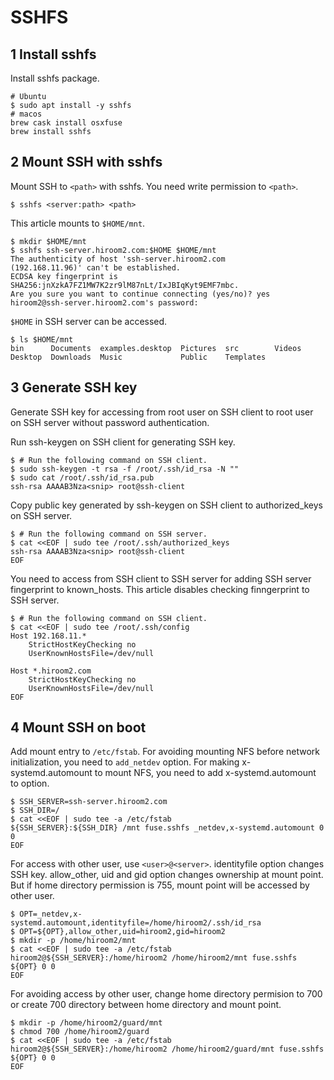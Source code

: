 # SSHFS

## 1 Install sshfs

Install sshfs package.

```
# Ubuntu
$ sudo apt install -y sshfs
# macos
brew cask install osxfuse
brew install sshfs
```

## 2 Mount SSH with sshfs

Mount SSH to `<path>` with sshfs. You need write permission to `<path>`.

```
$ sshfs <server:path> <path>
```

This article mounts to `$HOME/mnt`.

```
$ mkdir $HOME/mnt
$ sshfs ssh-server.hiroom2.com:$HOME $HOME/mnt
The authenticity of host 'ssh-server.hiroom2.com
(192.168.11.96)' can't be established.
ECDSA key fingerprint is
SHA256:jnXzkA7FZ1MW7K2zr9lM87nLt/IxJBIqKyt9EMF7mbc.
Are you sure you want to continue connecting (yes/no)? yes
hiroom2@ssh-server.hiroom2.com's password:
```

`$HOME` in SSH server can be accessed.

```
$ ls $HOME/mnt
bin      Documents  examples.desktop  Pictures  src        Videos
Desktop  Downloads  Music             Public    Templates
```

## 3 Generate SSH key

Generate SSH key for accessing from root user on SSH client to root user on SSH server without
password authentication.

Run ssh-keygen on SSH client for generating SSH key.

```
$ # Run the following command on SSH client.
$ sudo ssh-keygen -t rsa -f /root/.ssh/id_rsa -N ""
$ sudo cat /root/.ssh/id_rsa.pub
ssh-rsa AAAAB3Nza<snip> root@ssh-client
```

Copy public key generated by ssh-keygen on SSH client to authorized_keys on SSH server.

```
$ # Run the following command on SSH server.
$ cat <<EOF | sudo tee /root/.ssh/authorized_keys
ssh-rsa AAAAB3Nza<snip> root@ssh-client
EOF
```

You need to access from SSH client to SSH server for adding SSH server fingerprint to known_hosts.
This article disables checking finngerprint to SSH server.

```
$ # Run the following command on SSH client.
$ cat <<EOF | sudo tee /root/.ssh/config
Host 192.168.11.*
    StrictHostKeyChecking no
    UserKnownHostsFile=/dev/null

Host *.hiroom2.com
    StrictHostKeyChecking no
    UserKnownHostsFile=/dev/null
EOF
```

## 4 Mount SSH on boot

Add mount entry to `/etc/fstab`. For avoiding mounting NFS before network initialization, you need
to `add_netdev` option. For making x-systemd.automount to mount NFS, you need to add
x-systemd.automount to option.

```
$ SSH_SERVER=ssh-server.hiroom2.com
$ SSH_DIR=/
$ cat <<EOF | sudo tee -a /etc/fstab
${SSH_SERVER}:${SSH_DIR} /mnt fuse.sshfs _netdev,x-systemd.automount 0 0
EOF
```

For access with other user, use `<user>@<server>`. identityfile option changes SSH key. allow_other,
uid and gid option changes ownership at mount point. But if home directory permission is 755, mount
point will be accessed by other user.

```
$ OPT=_netdev,x-systemd.automount,identityfile=/home/hiroom2/.ssh/id_rsa
$ OPT=${OPT},allow_other,uid=hiroom2,gid=hiroom2
$ mkdir -p /home/hiroom2/mnt
$ cat <<EOF | sudo tee -a /etc/fstab
hiroom2@${SSH_SERVER}:/home/hiroom2 /home/hiroom2/mnt fuse.sshfs ${OPT} 0 0
EOF
```

For avoiding access by other user, change home directory permision to 700 or create 700 directory
between home directory and mount point.

```
$ mkdir -p /home/hiroom2/guard/mnt
$ chmod 700 /home/hiroom2/guard
$ cat <<EOF | sudo tee -a /etc/fstab
hiroom2@${SSH_SERVER}:/home/hiroom2 /home/hiroom2/guard/mnt fuse.sshfs ${OPT} 0 0
EOF
```
